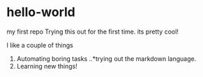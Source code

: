 # hello-world
my first repo
Trying this out for the first time. its pretty cool! 

I like a couple of things
1. Automating boring tasks
..*trying out the markdown language.
2. Learning new things!
